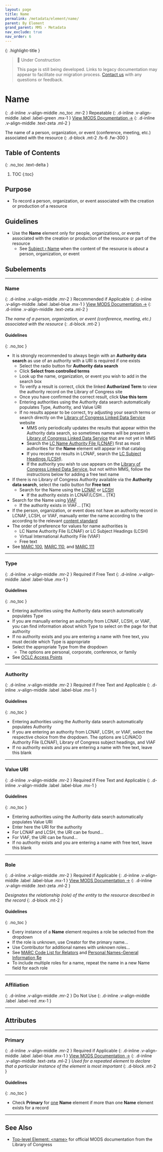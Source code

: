 ```yaml
---
layout: page
title: Name
permalink: /metadata/element/name/
parent: By Element
grand_parent: MMS › Metadata
nav_exclude: true
nav_order: 6
---
```


{: .highlight-title }
> 🚧 Under Construction
>
> This page is still being developed. Links to legacy documentation may appear to facilitate our migration process. [Contact us](/metadata-documentation/contact/) with any questions or feedback.

# Name
{: .d-inline .v-align-middle .no_toc .mr-2 }
Repeatable
{: .d-inline .v-align-middle .label .label-green .mx-1 }
[View MODS Documentation →](https://www.loc.gov/standards/mods/userguide/name.html)
{: .d-inline .v-align-middle .text-zeta .ml-2 }

The name of a person, organization, or event (conference, meeting, etc.) associated with the resource
{: .d-block .mt-2 .fs-6 .fw-300 }

## Table of Contents
{: .no_toc .text-delta }

1. TOC
{:toc}

## Purpose
- To record a person, organization, or event associated with the creation or production of a resource

## Guidelines
- Use the **Name** element only for people, organizations, or events associated with the creation or production of the resource or part of the resource
    - See [Subject › Name](/metadata-documentation/metadata/element/subject/#name) when the content of the resource is _about_ a person, organization, or event

## Subelements

---

### Name
{: .d-inline .v-align-middle .mr-2 }
Recommended if Applicable
{: .d-inline .v-align-middle .label .label-blue .mx-1 }
[View MODS Documentation →](https://www.loc.gov/standards/mods/userguide/name.html)
{: .d-inline .v-align-middle .text-zeta .ml-2 }

_The name of a person, organization, or event (conference, meeting, etc.) associated with the resource_
{: .d-block .mt-2 }

#### Guidelines
{: .no_toc }
-   It is strongly recommended to always begin with an **Authority data search** as use of an authority with a URI is required if one exists
    - Select the radio button for **Authority data search**
    - Click **Select from controlled terms**
    - Look up the name, organization, or event you wish to add in the search box
    - To verify a result is correct, click the linked **Authorized Term** to view the authority record on the Library of Congress site
    - Once you have confirmed the correct result, click **Use this term**
    - Entering authorities using the Authority data search automatically populates Type, Authority, and Value URI
    - If no results appear to be correct, try adjusting your search terms or search directly on the [Library of Congress Linked Data Service](https://id.loc.gov/) website
        - MMS only periodically updates the results that appear within the Authority data search, so sometimes names will be present in [Library of Congress Linked Data Service](https://id.loc.gov/) that are not yet in MMS
        - Search the [LC Name Authority File (LCNAF)](https://id.loc.gov/authorities/names.html) first as most authorities for the **Name** element will appear in that catalog
        - If you receive no results in LCNAF, search the [LC Subject Headings (LCSH)](https://id.loc.gov/authorities/subjects.html).
        - If the authority you wish to use appears on the [Library of Congress Linked Data Service](https://id.loc.gov/), but not within MMS, follow the instructions below for adding a free text name
- If there is no Library of Congress Authority available via the **Authority data search**, select the radio button for **Free text**
    -   Search for the Name using the [LCNAF](https://id.loc.gov/authorities/names.html) or [LCSH](https://id.loc.gov/authorities/subjects.html)
        -   If the authority exists in LCNAF/LCSH... [TK]
-   Search for the Name using [VIAF](https://viaf.org/)
    -   If the authority exists in VIAF... [TK]
-   If the person, organization, or event does not have an authority record in LCNAF, LCSH, or VIAF, manually enter the name according to the according to the relevant [content standard](/metadata-documentation/metadata/guidelines/#content-standards)
- The order of preference for values for name authorities is 
    - LC Name Authority File (LCNAF) or LC Subject Headings (LCSH)
    - Virtual International Authority File (VIAF)
    - Free text
- See [MARC 100](https://www.loc.gov/marc/bibliographic/bd100.html), [MARC 110](https://www.loc.gov/marc/bibliographic/bd110.html), and [MARC 111](https://www.loc.gov/marc/bibliographic/bd111.html)

---

### Type
{: .d-inline .v-align-middle .mr-2 }
Required if Free Text
{: .d-inline .v-align-middle .label .label-blue .mx-1 }

#### Guidelines
{: .no_toc }
- Entering authorities using the Authority data search automatically populates Type
- If you are manually entering an authority from LCNAF, LCSH, or VIAF, you can find information about which Type to select on the page for that authority
- If no authority exists and you are entering a name with free text, you must decide which Type is appropriate
- Select the appropriate Type from the dropdown
    - The options are personal, corporate, conference, or family
- See [OCLC Access Points](https://www.oclc.org/bibformats/en/accesspoints.html)

---

### Authority
{: .d-inline .v-align-middle .mr-2 }
Required if Free Text and Applicable
{: .d-inline .v-align-middle .label .label-blue .mx-1 }

#### Guidelines
{: .no_toc }
- Entering authorities using the Authority data search automatically populates Authority
- If you are entering an authority from LCNAF, LCSH, or VIAF, select the respective choice from the dropdown. The options are LC/NACO Authority File (LCNAF), Library of Congress subject headings, and VIAF
- If no authority exists and you are entering a name with free text, leave this blank

---

### Value URI
{: .d-inline .v-align-middle .mr-2 }
Required if Free Text and Applicable
{: .d-inline .v-align-middle .label .label-blue .mx-1 }

#### Guidelines
{: .no_toc }
- Entering authorities using the Authority data search automatically populates Value URI
- Enter here the URI for the authority
- For LCNAF and LCSH, the URI can be found…
- For VIAF, the URI can be found…
- If no authority exists and you are entering a name with free text, leave this blank

---

### Role
{: .d-inline .v-align-middle .mr-2 }
Required if Applicable
{: .d-inline .v-align-middle .label .label-blue .mx-1 }
[View MODS Documentation →](https://www.loc.gov/standards/mods/userguide/name.html#role)
{: .d-inline .v-align-middle .text-zeta .ml-2 }

_Designates the relationship (role) of the entity to the resource described in the record_
{: .d-block .mt-2 }

#### Guidelines
{: .no_toc }
- Every instance of a **Name** element requires a role be selected from the dropdown
- If the role is unknown, use Creator for the primary name…
- Use Contributor for additional names with unknown roles…
- See [MARC Code List for Relators](https://www.loc.gov/marc/relators/) and [Personal Names-General Information $e](https://www.loc.gov/marc/bibliographic/bdx00.html)
- To include multiple roles for a name, repeat the name in a new Name field for each role

---

### Affiliation
{: .d-inline .v-align-middle .mr-2 }
Do Not Use
{: .d-inline .v-align-middle .label .label-red .mx-1 }

---

## Attributes

---

### Primary
{: .d-inline .v-align-middle .mr-2 }
Required if Applicable
{: .d-inline .v-align-middle .label .label-blue .mx-1 }
[View MODS Documentation →](https://www.loc.gov/standards/mods/userguide/attributes.html#usage)
{: .d-inline .v-align-middle .text-zeta .ml-2 }
_Used for a repeated element to declare that a particular instance of the element is most important_
{: .d-block .mt-2 }

#### Guidelines
{: .no_toc }
- Check **Primary** for <u>one</u> **Name** element if more than one **Name** element exists for a record

---

## See Also
- [Top-level Element: &lt;name&gt;](https://www.loc.gov/standards/mods/userguide/name.html) for official MODS documentation from the Library of Congress